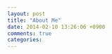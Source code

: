 ```yaml
---
layout: post
title: "About Me"
date: 2014-02-10 13:26:06 +0900
comments: true
categories: 
---
```



